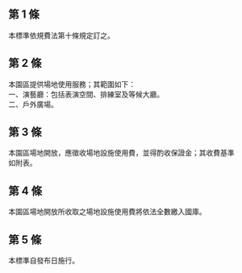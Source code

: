 第 1 條
-------
本標準依規費法第十條規定訂之。

第 2 條
-------
本園區提供場地使用服務；其範圍如下：  
一、演藝廳：包括表演空間、排練室及等候大廳。  
二、戶外廣場。

第 3 條
-------
本園區場地開放，應徵收場地設施使用費，並得酌收保證金；其收費基準  
如附表。

第 4 條
-------
本園區場地開放所收取之場地設施使用費將依法全數繳入國庫。

第 5 條
-------
本標準自發布日施行。

